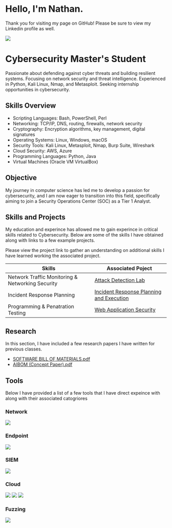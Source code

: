 # Hello, I'm Nathan. 
Thank you for visiting my page on GitHub! Please be sure to view my Linkedin profile as well. 

<a href="https://www.linkedin.com/in/nathan-enterline">
    <img src="https://img.shields.io/badge/-LinkedIn-0072b1?&style=for-the-badge&logo=linkedin&logoColor=white" />
</a>

# Cybersecurity Master's Student
Passionate about defending against cyber threats and building resilient systems. Focusing on network security and threat intelligence. Experienced in Python, Kali Linux, Nmap, and Metasploit. Seeking internship opportunities in cybersecurity.

## Skills Overview
- Scripting Languages: Bash, PowerShell, Perl 
- Networking: TCP/IP, DNS, routing, firewalls, network security 
- Cryptography: Encryption algorithms, key management, digital signatures 
- Operating Systems: Linux, Windows, macOS 
- Security Tools: Kali Linux, Metasploit, Nmap, Burp Suite, Wireshark 
- Cloud Security: AWS, Azure
- Programming Languages: Python, Java
- Virtual Machines (Oracle VM VirtualBox)

## Objective
My journey in computer science has led me to develop a passion for cybersecurity, and I am now eager to transition into this field, specifically aiming to join a Security Operations Center (SOC) as a Tier 1 Analyst.

## Skills and Projects
My education and experince has allowed me to gain experince in critical skills related to Cybersecurity. Below are some of the skills I have obtained along with links to a few example projects. 

Please view the project link to gather an understanding on additional skills I have learned working the associated project.

| Skills        | Associated Poject    |
|-----------------------------------------------|-----------------------------------------------|
|  Network Traffic Monitoring & Networking Security  |    <a href="https://github.com/nathanenterline/Securing-Networks/tree/main">Attack Detection Lab    |
| Incident Response Planning        |  <a href="https://github.com/nathanenterline/Incident-Response/blob/main/README.md">Incident Response Planning and Execution</a>    |
|  Programming & Penatration Testing     |    <a href="https://github.com/nathanenterline/Web-Application-Security">Web Application Security</a>    |

## Research
In this section, I have included a few research papers I have written for previous classes.
- [SOFTWARE BILL OF MATERIALS.pdf](https://github.com/user-attachments/files/16503188/SOFTWARE.BILL.OF.MATERIALS.pdf)
- [AIBOM (Concept Paper).pdf](https://github.com/user-attachments/files/16536302/AIBOM.Concept.Paper.pdf)


## Tools
Below I have provided a list of a few tools that I have direct expeince with along with their associated catogriores
### Network
<div>
    <img src="https://img.shields.io/badge/-Wireshark-1679A7?&style=for-the-badge&logo=Wireshark&logoColor=white" />
  
</div>

### Endpoint
<div>
    <img src="https://img.shields.io/badge/-Microsoft_Defender_for_Endpoint-00A4EF?&style=for-the-badge&logo=Microsoft&logoColor=white" />
  
</div>

### SIEM
<div>
    <img src="https://img.shields.io/badge/-Microsoft_Sentinel-0078D4?&style=for-the-badge&logo=Microsoft&logoColor=white" />
    
<div>

### Cloud
<div>
    <img src="https://img.shields.io/badge/-AWS-232F3E?style=for-the-badge&logo=Amazon-AWS&logoColor=white" />
    <img src="https://img.shields.io/badge/-Google_Cloud-4285F4?style=for-the-badge&logo=Google-Cloud&logoColor=white" />
    <img src="https://img.shields.io/badge/-Azure-0078D4?style=for-the-badge&logo=Microsoft-Azure&logoColor=white" />

### Fuzzing
</div>
    <img src="https://img.shields.io/badge/-BeyondSecurity-232F3E?style=for-the-badge&logo=https://github.com/your-username/your-repository/raw/main/beyondsecurity-logo.png&logoColor=white" />




</div>

</div>
</div>
